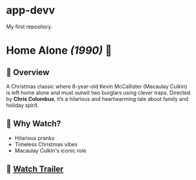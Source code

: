 # app-devv
My first repository.
# **Home Alone** *(1990)* 🎄

## 🎥 **Overview**
A Christmas classic where 8-year-old Kevin McCallister (Macaulay Culkin) is left home alone and must outwit two burglars using clever traps. Directed by **Chris Columbus**, it’s a hilarious and heartwarming tale about family and holiday spirit.


## 🌟 **Why Watch?**
- Hilarious pranks  
- Timeless Christmas vibes  
- Macaulay Culkin's iconic role  

## 🔗 [Watch Trailer](https://www.youtube.com/watch?v=jEDaVHmw7r4) 
